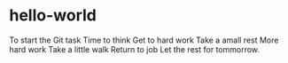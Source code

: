 # hello-world
To start the Git task
Time to think
Get to hard work
Take a amall rest
More hard work
Take a little walk
Return to job
Let the rest for tommorrow.
